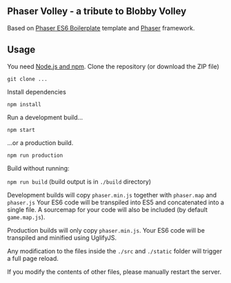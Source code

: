 Phaser Volley - a tribute to Blobby Volley
---


Based on [Phaser ES6 Boilerplate](https://github.com/belohlavek/phaser-es6-boilerplate) template
and [Phaser](http://phaser.io/) framework.


Usage
---

You need [Node.js and npm](https://nodejs.org/).
Clone the repository (or download the ZIP file)

`git clone ...`

Install dependencies

`npm install`

Run a development build...

`npm start`

...or a production build.

`npm run production`

Build without running:

`npm run build` (build output is in `./build` directory)

Development builds will copy `phaser.min.js` together with `phaser.map` and `phaser.js`
Your ES6 code will be transpiled into ES5 and concatenated into a single file.
A sourcemap for your code will also be included (by default `game.map.js`).

Production builds will only copy `phaser.min.js`. Your ES6 code will be transpiled and
minified using UglifyJS.

Any modification to the files inside the `./src` and `./static` folder will trigger a full page reload.

If you modify the contents of other files, please manually restart the server.